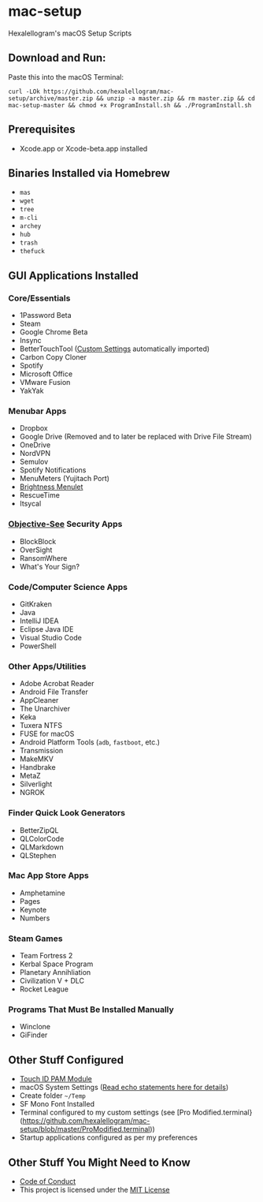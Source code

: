 # mac-setup

Hexalellogram's macOS Setup Scripts

## Download and Run:
Paste this into the macOS Terminal:

`curl -LOk https://github.com/hexalellogram/mac-setup/archive/master.zip && unzip -a master.zip && rm master.zip && cd mac-setup-master && chmod +x ProgramInstall.sh && ./ProgramInstall.sh`

## Prerequisites
- Xcode.app or Xcode-beta.app installed

## Binaries Installed via Homebrew
- `mas`
- `wget`
- `tree`
- `m-cli`
- `archey`
- `hub`
- `trash`
- `thefuck`

## GUI Applications Installed

### Core/Essentials
- 1Password Beta
- Steam
- Google Chrome Beta
- Insync
- BetterTouchTool ([Custom Settings](https://github.com/hexalellogram/mac-setup/wiki/BTT-Shortcuts) automatically imported)
- Carbon Copy Cloner
- Spotify
- Microsoft Office
- VMware Fusion
- YakYak

### Menubar Apps
- Dropbox
- Google Drive (Removed and to later be replaced with Drive File Stream) 
- OneDrive
- NordVPN
- Semulov
- Spotify Notifications
- MenuMeters (Yujitach Port)
- [Brightness Menulet](https://github.com/superduper/BrightnessMenulet)
- RescueTime
- Itsycal

### [Objective-See](https://objective-see.com/) Security Apps
- BlockBlock
- OverSight
- RansomWhere
- What's Your Sign?

### Code/Computer Science Apps
- GitKraken
- Java
- IntelliJ IDEA
- Eclipse Java IDE
- Visual Studio Code
- PowerShell

### Other Apps/Utilities
- Adobe Acrobat Reader
- Android File Transfer
- AppCleaner
- The Unarchiver
- Keka
- Tuxera NTFS
- FUSE for macOS
- Android Platform Tools (`adb`, `fastboot`, etc.)
- Transmission
- MakeMKV
- Handbrake
- MetaZ
- Silverlight
- NGROK

### Finder Quick Look Generators
- BetterZipQL
- QLColorCode
- QLMarkdown
- QLStephen

### Mac App Store Apps
- Amphetamine
- Pages
- Keynote
- Numbers


### Steam Games
- Team Fortress 2
- Kerbal Space Program
- Planetary Annihliation
- Civilization V + DLC
- Rocket League

### Programs That Must Be Installed Manually
- Winclone
- GiFinder

## Other Stuff Configured
- [Touch ID PAM Module](https://github.com/hamzasood/pam_touchid)
- macOS System Settings ([Read echo statements here for details](https://github.com/hexalellogram/mac-setup/blob/master/SystemSettings.sh))
- Create folder `~/Temp`
- SF Mono Font Installed
- Terminal configured to my custom settings (see [Pro Modified.terminal}(https://github.com/hexalellogram/mac-setup/blob/master/ProModified.terminal))
- Startup applications configured as per my preferences

## Other Stuff You Might Need to Know
- [Code of Conduct](https://github.com/hexalellogram/mac-setup/blob/master/CODE_OF_CONDUCT.md)
- This project is licensed under the [MIT License](https://github.com/hexalellogram/mac-setup/blob/master/LICENSE)

